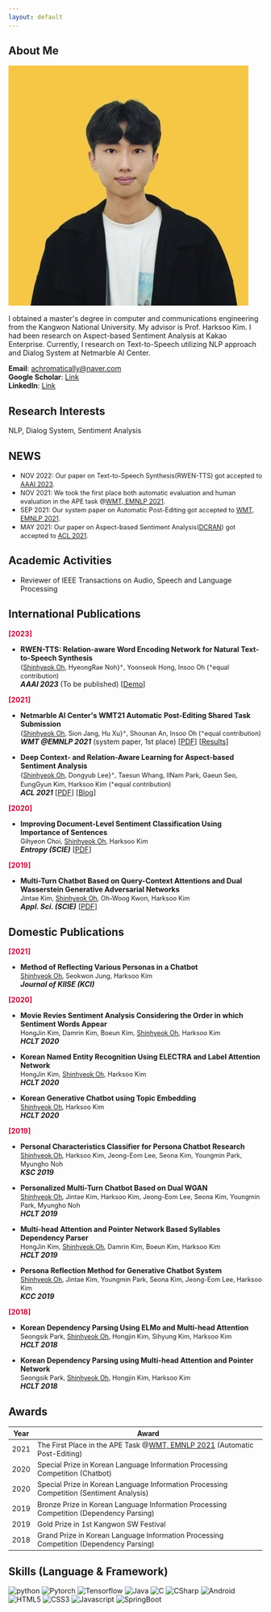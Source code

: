 ```yaml
---
layout: default
---
```


## About Me

<img class="profile-picture" src="profile.jpg">

I obtained a master's degree in computer and communications engineering from the Kangwon National University. My advisor is Prof. Harksoo Kim. I had been research on Aspect-based Sentiment Analysis at Kakao Enterprise. Currently, I research on Text-to-Speech utilizing NLP approach and Dialog System at Netmarble AI Center.

**Email**: achromatically@naver.com <br>
**Google Scholar**: [Link](https://scholar.google.co.kr/citations?user=H6BKgo8AAAAJ&hl=ko) <br>
**LinkedIn**: [Link](https://kr.linkedin.com/in/shinhyeok-oh-5082b51a8) <br>

## Research Interests

NLP, Dialog System, Sentiment Analysis

## NEWS
- <span style="font-size:0.9em;">NOV 2022: Our paper on Text-to-Speech Synthesis(RWEN-TTS) got accepted to [AAAI 2023](https://aaai.org/Conferences/AAAI-23/).</span> <br>
- <span style="font-size:0.9em;">NOV 2021: We took the first place both automatic evaluation and human evaluation in the APE task @[WMT, EMNLP 2021](http://www.statmt.org/wmt21/pdf/2021.wmt-1.1.pdf).</span> <br>
- <span style="font-size:0.9em;">SEP 2021: Our system paper on Automatic Post-Editing got accepted to [WMT, EMNLP 2021](http://www.statmt.org/wmt21/program.html).</span> <br>
- <span style="font-size:0.9em;">MAY 2021: Our paper on Aspect-based Sentiment Analysis([DCRAN](https://aclanthology.org/2021.acl-short.63/)) got accepted to [ACL 2021](https://2021.aclweb.org/program/overview/).</span> <br>

## Academic Activities
- Reviewer of IEEE Transactions on Audio, Speech and Language Processing

## International Publications

**<span style="color:#C70039;">[2023]</span>**

- **RWEN-TTS: Relation-aware Word Encoding Network for Natural Text-to-Speech Synthesis** <br>
<span style="font-size:0.9em;">{<u>Shinhyeok Oh</u>, HyeongRae Noh}<sup>+</sup>, Yoonseok Hong, Insoo Oh (<sup>+</sup>equal contribution)</span> <br>
***AAAI 2023*** (To be published) [[Demo](https://shinhyeokoh.github.io/demo/rwen_tts/index.html)] <br>

**<span style="color:#C70039;">[2021]</span>**

- **Netmarble AI Center's WMT21 Automatic Post-Editing Shared Task Submission** <br>
<span style="font-size:0.9em;">{<u>Shinhyeok Oh</u>, Sion Jang, Hu Xu}<sup>+</sup>, Shounan An, Insoo Oh (<sup>+</sup>equal contribution)</span> <br>
***WMT @EMNLP 2021*** (system paper, 1st place) [[PDF](http://www.statmt.org/wmt21/pdf/2021.wmt-1.34.pdf)] [[Results](http://www.statmt.org/wmt21/pdf/2021.wmt-1.1.pdf)] <br>

- **Deep Context- and Relation-Aware Learning for Aspect-based Sentiment Analysis** <br>
<span style="font-size:0.9em;">{<u>Shinhyeok Oh</u>, Dongyub Lee}<sup>+</sup>, Taesun Whang, IlNam Park, Gaeun Seo, EungGyun Kim, Harksoo Kim (<sup>+</sup>equal contribution)</span> <br>
***ACL 2021*** [[PDF](https://aclanthology.org/2021.acl-short.63/)] [[Blog](https://kakaoenterprise.github.io/papers/acl-ijcnlp2021-dcran)] <br>

**<span style="color:#C70039;">[2020]</span>**

- **Improving Document-Level Sentiment Classification Using Importance of Sentences** <br>
<span style="font-size:0.9em;">Gihyeon Choi, <u>Shinhyeok Oh</u>, Harksoo Kim</span> <br>
***Entropy (SCIE)*** [[PDF](https://arxiv.org/abs/2103.05167)] <br>

**<span style="color:#C70039;">[2019]</span>**

- **Multi-Turn Chatbot Based on Query-Context Attentions and Dual Wasserstein Generative Adversarial Networks** <br>
<span style="font-size:0.9em;">Jintae Kim, <u>Shinhyeok Oh</u>, Oh-Woog Kwon, Harksoo Kim</span> <br>
***Appl. Sci. (SCIE)*** [[PDF](https://www.mdpi.com/2076-3417/9/18/3908)] <br>

## Domestic Publications

**<span style="color:#C70039;">[2021]</span>**

- **Method of Reflecting Various Personas in a Chatbot** <br>
<span style="font-size:0.9em;"><u>Shinhyeok Oh</u>, Seokwon Jung, Harksoo Kim</span> <br>
***Journal of KIISE (KCI)*** <br>

**<span style="color:#C70039;">[2020]</span>**

- **Movie Revies Sentiment Analysis Considering the Order in which Sentiment Words Appear** <br>
<span style="font-size:0.9em;">HongJin Kim, Damrin Kim, Boeun Kim, <u>Shinhyeok Oh</u>, Harksoo Kim</span> <br>
***HCLT 2020*** <br>

- **Korean Named Entity Recognition Using ELECTRA and Label Attention Network** <br>
<span style="font-size:0.9em;">HongJin Kim, <u>Shinhyeok Oh</u>, Harksoo Kim</span> <br>
***HCLT 2020*** <br>

- **Korean Generative Chatbot using Topic Embedding** <br>
<span style="font-size:0.9em;"><u>Shinhyeok Oh</u>, Harksoo Kim</span> <br>
***HCLT 2020*** <br>

**<span style="color:#C70039;">[2019]</span>**

- **Personal Characteristics Classifier for Persona Chatbot Research** <br>
<span style="font-size:0.9em;"><u>Shinhyeok Oh</u>, Harksoo Kim, Jeong-Eom Lee, Seona Kim, Youngmin Park, Myungho Noh</span> <br>
***KSC 2019*** <br>

- **Personalized Multi-Turn Chatbot Based on Dual WGAN** <br>
<span style="font-size:0.9em;"><u>Shinhyeok Oh</u>, Jintae Kim, Harksoo Kim, Jeong-Eom Lee, Seona Kim, Youngmin Park, Myungho Noh</span> <br>
***HCLT 2019*** <br>

- **Multi-head Attention and Pointer Network Based Syllables Dependency Parser** <br>
<span style="font-size:0.9em;">HongJin Kim, <u>Shinhyeok Oh</u>, Damrin Kim, Boeun Kim, Harksoo Kim</span> <br>
***HCLT 2019*** <br>

- **Persona Reflection Method for Generative Chatbot System** <br>
<span style="font-size:0.9em;"><u>Shinhyeok Oh</u>, Jintae Kim, Youngmin Park, Seona Kim, Jeong-Eom Lee, Harksoo Kim</span> <br>
***KCC 2019*** <br>

**<span style="color:#C70039;">[2018]</span>**

- **Korean Dependency Parsing Using ELMo and Multi-head Attention** <br>
<span style="font-size:0.9em;">Seongsik Park, <u>Shinhyeok Oh</u>, Hongjin Kim, Sihyung Kim, Harksoo Kim</span> <br>
***HCLT 2018*** <br>

- **Korean Dependency Parsing using Multi-head Attention and Pointer Network** <br>
<span style="font-size:0.9em;">Seongsik Park, <u>Shinhyeok Oh</u>, Hongjin Kim, Harksoo Kim</span> <br>
***HCLT 2018*** <br>


## Awards

Year | Award 
-----|-------
2021 | The First Place in the APE Task @[WMT, EMNLP 2021](http://www.statmt.org/wmt21/pdf/2021.wmt-1.1.pdf) (Automatic Post-Editing)
2020 | Special Prize in Korean Language Information Processing Competition (Chatbot)
2020 | Special Prize in Korean Language Information Processing Competition (Sentiment Analysis)
2019 | Bronze Prize in Korean Language Information Processing Competition (Dependency Parsing)
2019 | Gold Prize in 1st Kangwon SW Festival
2018 | Grand Prize in Korean Language Information Processing Competition (Dependency Parsing)

## Skills (Language & Framework)
<img src="https://img.shields.io/badge/Python-3766AB?style=flat-square&logo=Python&logoColor=white" style="width: auto;" alt="python"/>
<img src="https://img.shields.io/badge/Pytorch-F17F42?style=flat-square&logo=Pytorch&logoColor=white" style="width: auto;" alt="Pytorch"/>
<img src="https://img.shields.io/badge/Tensorflow-FFBC42?style=flat-square&logo=Tensorflow&logoColor=white" style="width: auto;" alt="Tensorflow"/>
<img src="https://img.shields.io/badge/Java-EC6A5C?style=flat-square&logo=Java&logoColor=white" style="width: auto;" alt="Java"/>
<img src="https://img.shields.io/badge/C-30A9DE?style=flat-square&logo=C&logoColor=white" style="width: auto;" alt="C"/>
<img src="https://img.shields.io/badge/CSharp-6C49B8?style=flat-square&logo=CSharp&logoColor=white" style="width: auto;" alt="CSharp"/>
<img src="https://img.shields.io/badge/Android-75D701?style=flat-square&logo=Android&logoColor=white" style="width: auto;" alt="Android"/>
<img src="https://img.shields.io/badge/HTML5-F17F42?style=flat-square&logo=HTML5&logoColor=white" style="width: auto;" alt="HTML5"/>
<img src="https://img.shields.io/badge/CSS3-00b9f1?style=flat-square&logo=CSS3&logoColor=white" style="width: auto;" alt="CSS3"/>
<img src="https://img.shields.io/badge/Javascript-F68657?style=flat-square&logo=Javascript&logoColor=white" style="width: auto;" alt="Javascript"/>
<img src="https://img.shields.io/badge/SpringBoot-C5E99B?style=flat-square&logo=SpringBoot&logoColor=white" style="width: auto;" alt="SpringBoot"/>
